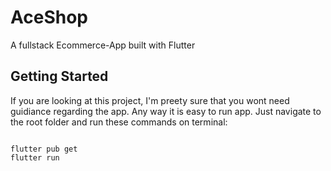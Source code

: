# AceShop

A fullstack Ecommerce-App built with Flutter

## Getting Started

If you are looking at this project, I'm preety sure that you wont need guidiance regarding the app. Any way it is easy to run app. Just navigate to the root folder and run these commands on terminal:

```

flutter pub get
flutter run

```
